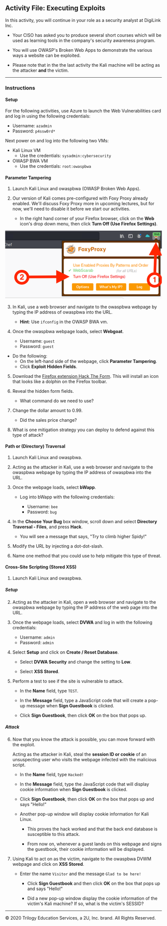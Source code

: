
## Activity File: Executing Exploits

In this activity, you will continue in your role as a security analyst at DigiLink Inc.

- Your CISO has asked you to produce several short courses which will be used as learning tools in the company's security awareness program.

- You will use OWASP's Broken Web Apps to demonstrate the various ways a website can be exploited.

- Please note that in the the last activity the Kali machine will be acting as the attacker **and** the victim. 

---

### Instructions 

#### Setup

For the following activities, use Azure to launch the Web Vulnerabilities card and log in using the following credentials:

   - Username: `azadmin`
   - Password: `p4ssw0rd*`


Next power on and log into the following two VMs: 

   - Kali Linux VM
     - Use the credentials: `sysadmin:cybersecurity`
   - OWASP BWA VM
     - Use the credentials: `root:owaspbwa`

#### Parameter Tampering

1. Launch Kali Linux and owaspbwa (OWASP Broken Web Apps).

2. Our version of Kali comes pre-configured with Foxy Proxy already enabled. We'll discuss Foxy Proxy more in upcoming lectures, but for now, we'll need to disable it before we start our activities.
   
   - In the right hand corner of your Firefox browser, click on the **Web** icon's drop down menu, then click **Turn Off (Use Firefox Settings)**. 
   
![foxy_proxy](./Images/proxy_disable.png) 
   
3. In Kali, use a web browser and navigate to the owaspbwa webpage by typing the IP address of owaspbwa into the URL.
   
   - **Hint**: Use `ifconfig` in the OWASP BWA vm.
   
4. Once the owaspbwa webpage loads, select **Webgoat**.
   
    - Username: `guest`
    - Password: `guest`
      
- Do the following:
   - On the left-hand side of the webpage, click **Parameter Tampering**.
   - Click **Exploit Hidden Fields**.
      
5.  Download the [Firefox extension Hack The Form](https://addons.mozilla.org/en-US/firefox/addon/form-hack/). This will install an icon that looks like a dolphin on the Firefox toolbar.
   
6. Reveal the hidden form fields. 
   - What command do we need to use? 
   
7. Change the dollar amount to 0.99.
   
   - Did the sales price change?
   
8. What is one mitigation strategy you can deploy to defend against this type of attack?

   
#### Path or (Directory) Traversal
    
1. Launch Kali Linux and owaspbwa.

2. Acting as the attacker in Kali, use a web browser and navigate to the owaspbwa webpage by typing the IP address of owaspbwa into the URL.
   
3. Once the webpage loads, select **bWapp**.
   
   - Log into bWapp with the following credentials: 
   
      - Username: `bee`
      - Password: `bug`
   
4. In the  **Choose Your Bug** box window, scroll down and select **Directory Traversal - Files**, and press **Hack**.
      
   - You will see a message that says, "Try to climb higher Spidy!"
   
5. Modify the URL by injecting a dot-dot-slash.
      
6. Name one method that you could use to help mitigate this type of threat.

#### Cross-Site Scripting (Stored XSS)

1. Launch Kali Linux and owaspbwa.

##### Setup

2. Acting as the attacker in Kali, open a web browser and navigate to the owaspbwa webpage by typing the IP address of the web page into the URL.

3. Once the webpage loads, select **DVWA** and log in with the following credentials: 
   
   - Username: `admin`
   - Password: `admin`
   
4. Select **Setup** and click on **Create / Reset Database**.
   
      - Select **DVWA Security** and change the setting to **Low**.
   
      - Select **XSS Stored**.
   
5. Perform a test to see if the site is vulnerable to attack.
   
   - In the **Name** field, type `TEST`.
   
   - In the **Message** field, type a JavaScript code that will create a pop-up message when **Sign Guestbook** is clicked.
      
   - Click **Sign Guestbook**, then click **OK** on the box that pops up. 

##### Attack

6. Now that you know the attack is possible, you can move forward with the exploit.

   Acting as the attacker in Kali, steal the **session ID or cookie** of an unsuspecting user who visits the webpage infected with the malicious script.

   - In the **Name** field, type `Hacked!`
   
   - In the **Message** field, type the JavaScript code that will display cookie information when **Sign Guestbook** is clicked.
  
   - Click **Sign Guestbook**, then click **OK** on the box that pops up and says "Hello!"
               
   - Another pop-up window will display cookie information for Kali Linux.
   
      - This proves the hack worked and that the back end database is susceptible to this attack.
      
      - From now on, whenever a guest lands on this webpage and signs the guestbook, their cookie information will be displayed.

7. Using Kali to act on as the victim, navigate to the owaspbwa DVWM webpage and click on **XSS Stored**.

   -  Enter the name `Visitor` and the message `Glad to be here!`

      - Click **Sign Guestbook** and then click **OK** on the box that pops up and says "Hello!"
      
      - Did a new pop-up window display the cookie information of the victim's Kali machine? If so, what is the victim's SESSID? 
   
---

© 2020 Trilogy Education Services, a 2U, Inc. brand. All Rights Reserved.  
